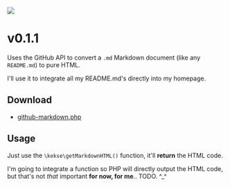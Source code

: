 <img src="https://kekse.biz/php/count.php?draw&override=github:github-markdown&text=v4&draw" />

# v**0.1.1**
Uses the GitHub API to convert a `.md` Markdown document (like any `README.md`)
to pure HTML.

I'll use it to integrate all my README.md's directly into my homepage.

## Download
* [github-markdown.php](php/github-markdown.php)

## Usage
Just use the `\kekse\getMarkdownHTML()` function, it'll **return** the HTML code.

I'm going to integrate a function so PHP will directly output the HTML code, but that's not _that_
important **for now, for me**.. TODO. ^\_^

